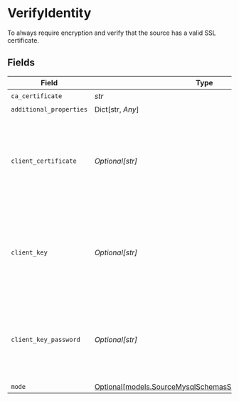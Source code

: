 # VerifyIdentity

To always require encryption and verify that the source has a valid SSL certificate.


## Fields

| Field                                                                                                                     | Type                                                                                                                      | Required                                                                                                                  | Description                                                                                                               |
| ------------------------------------------------------------------------------------------------------------------------- | ------------------------------------------------------------------------------------------------------------------------- | ------------------------------------------------------------------------------------------------------------------------- | ------------------------------------------------------------------------------------------------------------------------- |
| `ca_certificate`                                                                                                          | *str*                                                                                                                     | :heavy_check_mark:                                                                                                        | CA certificate                                                                                                            |
| `additional_properties`                                                                                                   | Dict[str, *Any*]                                                                                                          | :heavy_minus_sign:                                                                                                        | N/A                                                                                                                       |
| `client_certificate`                                                                                                      | *Optional[str]*                                                                                                           | :heavy_minus_sign:                                                                                                        | Client certificate (this is not a required field, but if you want to use it, you will need to add the Client key as well) |
| `client_key`                                                                                                              | *Optional[str]*                                                                                                           | :heavy_minus_sign:                                                                                                        | Client key (this is not a required field, but if you want to use it, you will need to add the Client certificate as well) |
| `client_key_password`                                                                                                     | *Optional[str]*                                                                                                           | :heavy_minus_sign:                                                                                                        | Password for keystorage. This field is optional. If you do not add it - the password will be generated automatically.     |
| `mode`                                                                                                                    | [Optional[models.SourceMysqlSchemasSslModeEncryptionMode]](../models/sourcemysqlschemassslmodeencryptionmode.md)          | :heavy_minus_sign:                                                                                                        | N/A                                                                                                                       |